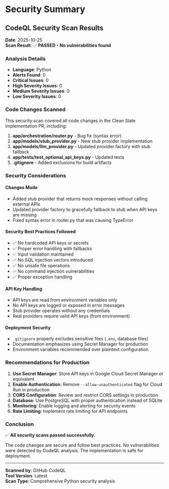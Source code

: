 # Security Summary

## CodeQL Security Scan Results

**Date**: 2025-10-25  
**Scan Result**: ✅ **PASSED - No vulnerabilities found**

### Analysis Details

- **Language**: Python
- **Alerts Found**: 0
- **Critical Issues**: 0
- **High Severity Issues**: 0
- **Medium Severity Issues**: 0
- **Low Severity Issues**: 0

### Code Changes Scanned

This security scan covered all code changes in the Clean Slate implementation PR, including:

1. **app/orchestration/router.py** - Bug fix (syntax error)
2. **app/models/stub_provider.py** - New stub provider implementation
3. **app/models/llm_provider.py** - Updated provider factory with stub fallback
4. **app/tests/test_optional_api_keys.py** - Updated tests
5. **.gitignore** - Added exclusions for build artifacts

### Security Considerations

#### Changes Made
- Added stub provider that returns mock responses without calling external APIs
- Updated provider factory to gracefully fallback to stub when API keys are missing
- Fixed syntax error in router.py that was causing TypeError

#### Security Best Practices Followed
- ✅ No hardcoded API keys or secrets
- ✅ Proper error handling with fallbacks
- ✅ Input validation maintained
- ✅ No SQL injection vectors introduced
- ✅ No unsafe file operations
- ✅ No command injection vulnerabilities
- ✅ Proper exception handling

#### API Key Handling
- API keys are read from environment variables only
- No API keys are logged or exposed in error messages
- Stub provider operates without any credentials
- Real providers require valid API keys (from environment)

#### Deployment Security
- `.gitignore` properly excludes sensitive files (`.env`, database files)
- Documentation emphasizes using Secret Manager for production
- Environment variables recommended over plaintext configuration

### Recommendations for Production

1. **Use Secret Manager**: Store API keys in Google Cloud Secret Manager or equivalent
2. **Enable Authentication**: Remove `--allow-unauthenticated` flag for Cloud Run in production
3. **CORS Configuration**: Review and restrict CORS settings in production
4. **Database**: Use PostgreSQL with proper authentication instead of SQLite
5. **Monitoring**: Enable logging and alerting for security events
6. **Rate Limiting**: Implement rate limiting for API endpoints

### Conclusion

✅ **All security scans passed successfully.**

The code changes are secure and follow best practices. No vulnerabilities were detected by CodeQL analysis. The implementation is safe for deployment.

---

**Scanned by**: GitHub CodeQL  
**Tool Version**: Latest  
**Scan Type**: Comprehensive Python security analysis
